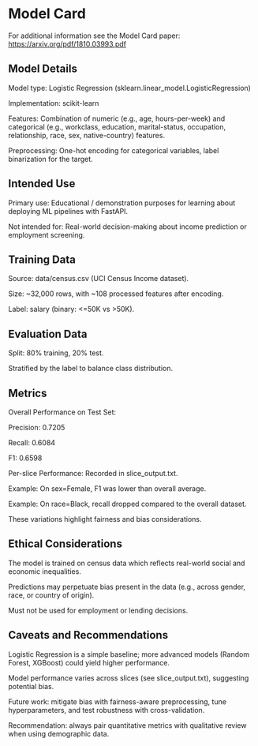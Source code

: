 # Model Card

For additional information see the Model Card paper: https://arxiv.org/pdf/1810.03993.pdf

## Model Details

Model type: Logistic Regression (sklearn.linear_model.LogisticRegression)

Implementation: scikit-learn

Features: Combination of numeric (e.g., age, hours-per-week) and categorical (e.g., workclass, education, marital-status, occupation, relationship, race, sex, native-country) features.

Preprocessing: One-hot encoding for categorical variables, label binarization for the target.

## Intended Use

Primary use: Educational / demonstration purposes for learning about deploying ML pipelines with FastAPI.

Not intended for: Real-world decision-making about income prediction or employment screening.

## Training Data

Source: data/census.csv (UCI Census Income dataset).

Size: ~32,000 rows, with ~108 processed features after encoding.

Label: salary (binary: <=50K vs >50K).

## Evaluation Data

Split: 80% training, 20% test.

Stratified by the label to balance class distribution.

## Metrics

Overall Performance on Test Set:

Precision: 0.7205

Recall: 0.6084

F1: 0.6598

Per-slice Performance: Recorded in slice_output.txt.

Example: On sex=Female, F1 was lower than overall average.

Example: On race=Black, recall dropped compared to the overall dataset.

These variations highlight fairness and bias considerations.

## Ethical Considerations

The model is trained on census data which reflects real-world social and economic inequalities.

Predictions may perpetuate bias present in the data (e.g., across gender, race, or country of origin).

Must not be used for employment or lending decisions.

## Caveats and Recommendations

Logistic Regression is a simple baseline; more advanced models (Random Forest, XGBoost) could yield higher performance.

Model performance varies across slices (see slice_output.txt), suggesting potential bias.

Future work: mitigate bias with fairness-aware preprocessing, tune hyperparameters, and test robustness with cross-validation.

Recommendation: always pair quantitative metrics with qualitative review when using demographic data.
